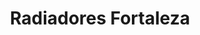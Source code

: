 ---
title: "Radiadores Fortaleza"
url: /trujillo/radiadores-fortaleza/
shop: reparación de automóviles
---